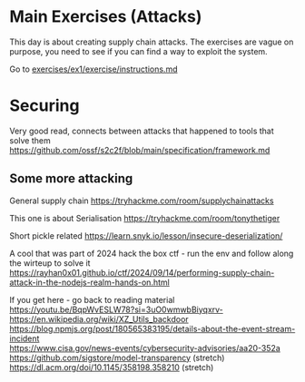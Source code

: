 # Main Exercises (Attacks)

This day is about creating supply chain attacks. The exercises are vague on purpose, you need to see if you can find a way to exploit the system.

Go to [exercises/ex1/exercise/instructions.md](exercises/ex1/exercise/instructions.md)

# Securing
Very good read, connects between attacks that happened to tools that solve them
https://github.com/ossf/s2c2f/blob/main/specification/framework.md


## Some more attacking
General supply chain
https://tryhackme.com/room/supplychainattacks

This one is about Serialisation
https://tryhackme.com/room/tonythetiger

Short pickle related
https://learn.snyk.io/lesson/insecure-deserialization/


A cool that was part of 2024 hack the box ctf - run the env and follow along the wirteup to solve it 
https://rayhan0x01.github.io/ctf/2024/09/14/performing-supply-chain-attack-in-the-nodejs-realm-hands-on.html


If you get here - go back to reading material 
https://youtu.be/BqpWvESLW78?si=3uO0wmwbBiyqxrv-  
https://en.wikipedia.org/wiki/XZ_Utils_backdoor  
https://blog.npmjs.org/post/180565383195/details-about-the-event-stream-incident  
https://www.cisa.gov/news-events/cybersecurity-advisories/aa20-352a  
https://github.com/sigstore/model-transparency (stretch)  
https://dl.acm.org/doi/10.1145/358198.358210 (stretch)  
